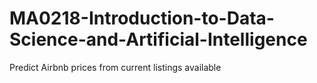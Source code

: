 # MA0218-Introduction-to-Data-Science-and-Artificial-Intelligence
Predict Airbnb prices from current listings available
